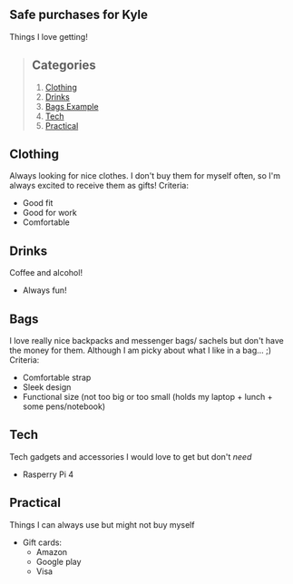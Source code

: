 ## Safe purchases for Kyle
Things I love getting!


> ## Categories
> 1. [Clothing](#Clothing)
> 2. [Drinks](#Drinks)
> 3. [Bags Example](#Bags)
> 4. [Tech](#Tech)
> 5. [Practical](#Practical)



## Clothing
Always looking for nice clothes. I don't buy them for myself often, so I'm always excited to receive them as gifts!
Criteria:
 - Good fit
 - Good for work
 - Comfortable

## Drinks
Coffee and alcohol!
  - Always fun!

## Bags
I love really nice backpacks and messenger bags/ sachels but don't have the money for them. Although I am picky about what I like in a bag... ;)
Criteria:
  - Comfortable strap
  - Sleek design
  - Functional size (not too big or too small (holds my laptop + lunch + some pens/notebook)

## Tech
Tech gadgets and accessories I would love to get but don't _need_
  - Rasperry Pi 4 

## Practical
Things I can always use but might not buy myself
  - Gift cards:
    - Amazon
    - Google play
    - Visa
